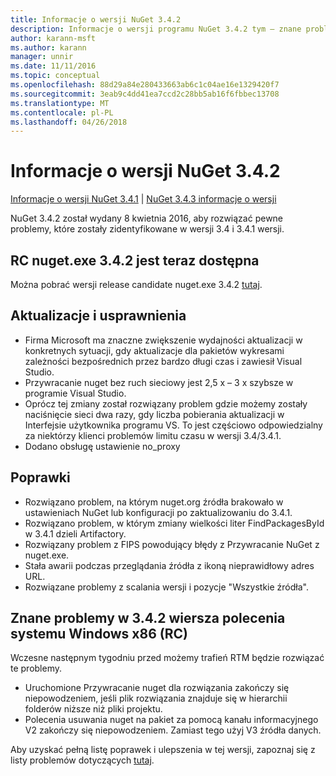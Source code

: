 ```yaml
---
title: Informacje o wersji NuGet 3.4.2
description: Informacje o wersji programu NuGet 3.4.2 tym — znane problemy, poprawki, dodatkowe funkcje i dcr.
author: karann-msft
ms.author: karann
manager: unnir
ms.date: 11/11/2016
ms.topic: conceptual
ms.openlocfilehash: 88d29a84e280433663ab6c1c04ae16e1329420f7
ms.sourcegitcommit: 3eab9c4dd41ea7ccd2c28bb5ab16f6fbbec13708
ms.translationtype: MT
ms.contentlocale: pl-PL
ms.lasthandoff: 04/26/2018
---
```

# <a name="nuget-342-release-notes"></a>Informacje o wersji NuGet 3.4.2

[Informacje o wersji NuGet 3.4.1](../release-notes/nuget-3.4.1.md) | [NuGet 3.4.3 informacje o wersji](../release-notes/nuget-3.4.3.md)

NuGet 3.4.2 został wydany 8 kwietnia 2016, aby rozwiązać pewne problemy, które zostały zidentyfikowane w wersji 3.4 i 3.4.1 wersji.

## <a name="nugetexe-342-rc-is-now-available"></a>RC nuget.exe 3.4.2 jest teraz dostępna

Można pobrać wersji release candidate nuget.exe 3.4.2 [tutaj](https://dist.nuget.org/index.html).

## <a name="updates-and-improvements"></a>Aktualizacje i usprawnienia

* Firma Microsoft ma znaczne zwiększenie wydajności aktualizacji w konkretnych sytuacji, gdy aktualizacje dla pakietów wykresami zależności bezpośrednich przez bardzo długi czas i zawiesił Visual Studio.
* Przywracanie nuget bez ruch sieciowy jest 2,5 x – 3 x szybsze w programie Visual Studio.
* Oprócz tej zmiany został rozwiązany problem gdzie możemy zostały naciśnięcie sieci dwa razy, gdy liczba pobierania aktualizacji w Interfejsie użytkownika programu VS. To jest częściowo odpowiedzialny za niektórzy klienci problemów limitu czasu w wersji 3.4/3.4.1.
* Dodano obsługę ustawienie no_proxy

## <a name="fixes"></a>Poprawki

* Rozwiązano problem, na którym nuget.org źródła brakowało w ustawieniach NuGet lub konfiguracji po zaktualizowaniu do 3.4.1.
* Rozwiązano problem, w którym zmiany wielkości liter FindPackagesById w 3.4.1 dzieli Artifactory.
* Rozwiązany problem z FIPS powodujący błędy z Przywracanie NuGet z nuget.exe.
* Stała awarii podczas przeglądania źródła z ikoną nieprawidłowy adres URL.
* Rozwiązane problemy z scalania wersji i pozycje "Wszystkie źródła".

## <a name="known-issues-in-342-windows-x86-commandline-rc"></a>Znane problemy w 3.4.2 wiersza polecenia systemu Windows x86 (RC)

Wczesne następnym tygodniu przed możemy trafień RTM będzie rozwiązać te problemy.

*  Uruchomione Przywracanie nuget dla rozwiązania zakończy się niepowodzeniem, jeśli plik rozwiązania znajduje się w hierarchii folderów niższe niż pliki projektu.
*  Polecenia usuwania nuget na pakiet za pomocą kanału informacyjnego V2 zakończy się niepowodzeniem. Zamiast tego użyj V3 źródła danych.


Aby uzyskać pełną listę poprawek i ulepszenia w tej wersji, zapoznaj się z listy problemów dotyczących [tutaj](https://github.com/NuGet/Home/issues?utf8=%E2%9C%93&q=is%3Aissue+milestone%3A3.4.2++is%3Aclosed+).